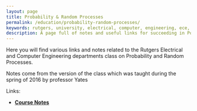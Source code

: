 ```yaml
---
layout: page
title: Probability & Random Processes
permalink: /education/probability-random-processes/
keywords: rutgers, university, electrical, computer, engineering, ece, 14:332:226, ECE226
description: A page full of notes and useful links for succeeding in Porbability and Random Processes at Rutgers University. 
---
```

  
Here you will find various links and notes related to the Rutgers Electrical and Computer Engineering departments class on Probability and Random Processes.

Notes come from the version of the class which was taught during the spring of 2016 by professor Yates

Links:

- [**Course Notes**](notes/)
